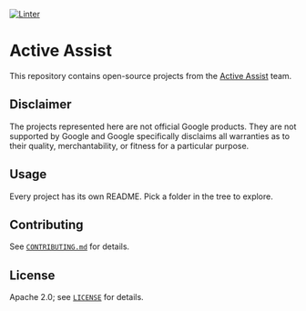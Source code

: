 [![Linter](https://github.com/binamov/remora/actions/workflows/linter.yml/badge.svg?branch=main)](https://github.com/binamov/remora/actions/workflows/linter.yml)

# Active Assist

This repository contains open-source projects from the [Active Assist](https://cloud.google.com/solutions/active-assist) team.

## Disclaimer

The projects represented here are not official Google products. They are not supported by
Google and Google specifically disclaims all warranties as to their quality,
merchantability, or fitness for a particular purpose.

## Usage

Every project has its own README. Pick a folder in the tree to explore.

## Contributing

See [`CONTRIBUTING.md`](CONTRIBUTING.md) for details.

## License

Apache 2.0; see [`LICENSE`](LICENSE) for details.

